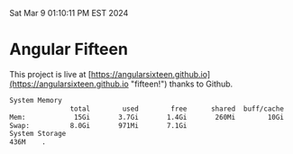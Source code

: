 Sat Mar  9 01:10:11 PM EST 2024

# Angular Fifteen


This project is live at [https://angularsixteen.github.io](https://angularsixteen.github.io "fifteen!") thanks to Github.

```bash
System Memory
               total        used        free      shared  buff/cache   available
Mem:            15Gi       3.7Gi       1.4Gi       260Mi        10Gi        11Gi
Swap:          8.0Gi       971Mi       7.1Gi
System Storage
436M	.
```
